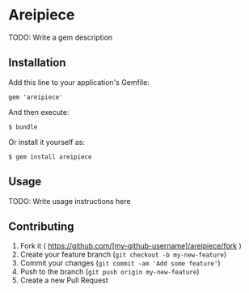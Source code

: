 # Areipiece

TODO: Write a gem description

## Installation

Add this line to your application's Gemfile:

    gem 'areipiece'

And then execute:

    $ bundle

Or install it yourself as:

    $ gem install areipiece

## Usage

TODO: Write usage instructions here

## Contributing

1. Fork it ( https://github.com/[my-github-username]/areipiece/fork )
2. Create your feature branch (`git checkout -b my-new-feature`)
3. Commit your changes (`git commit -am 'Add some feature'`)
4. Push to the branch (`git push origin my-new-feature`)
5. Create a new Pull Request
